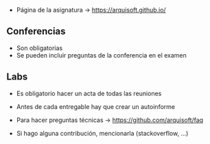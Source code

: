 - Página de la asignatura -> https://arquisoft.github.io/

## Conferencias
- Son obligatorias
- Se pueden incluir preguntas de la conferencia en el examen

## Labs
- Es obligatorio hacer un acta de todas las reuniones
- Antes de cada entregable hay que crear un autoinforme


- Para hacer preguntas técnicas -> https://github.com/arquisoft/faq
- Si hago alguna contribución, mencionarla (stackoverflow, ...)